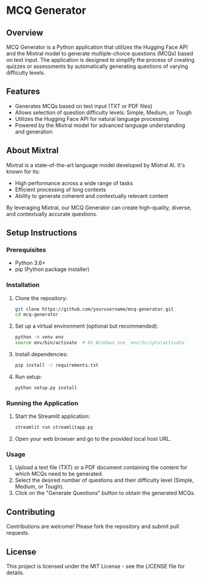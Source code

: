 # MCQ Generator

## Overview

MCQ Generator is a Python application that utilizes the Hugging Face API and the Mixtral model to generate multiple-choice questions (MCQs) based on text input. The application is designed to simplify the process of creating quizzes or assessments by automatically generating questions of varying difficulty levels.

## Features

- Generates MCQs based on text input (TXT or PDF files)
- Allows selection of question difficulty levels: Simple, Medium, or Tough
- Utilizes the Hugging Face API for natural language processing
- Powered by the Mixtral model for advanced language understanding and generation

## About Mixtral

Mixtral is a state-of-the-art language model developed by Mistral AI. It's known for its:

- High performance across a wide range of tasks
- Efficient processing of long contexts
- Ability to generate coherent and contextually relevant content

By leveraging Mixtral, our MCQ Generator can create high-quality, diverse, and contextually accurate questions.

## Setup Instructions

### Prerequisites

- Python 3.6+
- pip (Python package installer)

### Installation

1. Clone the repository:
   ```bash
   git clone https://github.com/yourusername/mcq-generator.git
   cd mcq-generator
   ```

2. Set up a virtual environment (optional but recommended):
   ```bash
   python -m venv env
   source env/bin/activate  # On Windows use `env\Scripts\activate`
   ```

3. Install dependencies:
   ```bash
   pip install -r requirements.txt
   ```

4. Run setup:
   ```bash
   python setup.py install
   ```

### Running the Application

1. Start the Streamlit application:
   ```bash
   streamlit run streamlitapp.py
   ```

2. Open your web browser and go to the provided local host URL.

### Usage

1. Upload a text file (TXT) or a PDF document containing the content for which MCQs need to be generated.
2. Select the desired number of questions and their difficulty level (Simple, Medium, or Tough).
3. Click on the "Generate Questions" button to obtain the generated MCQs.

## Contributing

Contributions are welcome! Please fork the repository and submit pull requests.

## License

This project is licensed under the MIT License - see the LICENSE file for details.